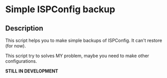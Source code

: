 # Simple ISPConfig backup

## Description
This script helps you to make simple backups of ISPConfig. It can't restore (for now).

This script try to solves MY problem, maybe you need to make other configurations.

**STILL IN DEVELOPMENT**
